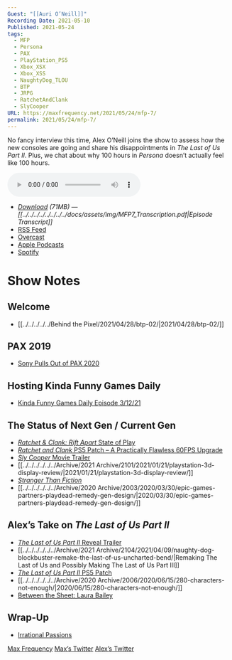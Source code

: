 ```yaml
---
Guest: "[[Auri O’Neill]]"
Recording Date: 2021-05-10
Published: 2021-05-24
tags:
  - MFP
  - Persona
  - PAX
  - PlayStation_PS5
  - Xbox_XSX
  - Xbox_XSS
  - NaughtyDog_TLOU
  - BTP
  - JRPG
  - RatchetAndClank
  - SlyCooper
URL: https://maxfrequency.net/2021/05/24/mfp-7/
permalink: 2021/05/24/mfp-7/
---
```

No fancy interview this time, Alex O’Neill joins the show to assess how the new consoles are going and share his disappointments in *The Last of Us Part II*. Plus, we chat about why 100 hours in *Persona* doesn’t actually feel like 100 hours.

<audio controls>
  <source src="https://traffic.libsyn.com/maxfrequency/MF07_Final.mp3">
</audio>

- *[Download](https://traffic.libsyn.com/maxfrequency/MF07_Final.mp3) (71MB)  — [[../../../../../../../../docs/assets/img/MFP7_Transcription.pdf|Episode Transcript]]*
- [RSS Feed](https://maxfrequency.libsyn.com/rss)
- [Overcast](https://overcast.fm/itunes1557043396)
- [Apple Podcasts](https://podcasts.apple.com/us/podcast/the-max-frequency-podcast/id1557043396)
- [Spotify](https://open.spotify.com/show/3W1LwBNmhZ6s5QmQViWXKn)

# Show Notes
## Welcome

- [[../../../../../Behind the Pixel/2021/04/28/btp-02/|2021/04/28/btp-02/]]
## PAX 2019

- [Sony Pulls Out of PAX 2020](https://blog.playstation.com/2020/02/13/playstation-at-pax-east-play-the-last-of-us-part-ii-final-fantasy-vii-remake-more/)
## Hosting Kinda Funny Games Daily

- [Kinda Funny Games Daily Episode 3/12/21](https://youtu.be/lHHbO-TpYd4)
## The Status of Next Gen / Current Gen

- [*Ratchet & Clank: Rift Apart* State of Play](https://youtu.be/4Zf1GCFoqn0)
- [*Ratchet and Clank* PS5 Patch – A Practically Flawless 60FPS Upgrade](https://youtu.be/MiWKBV2baQY)
- [*Sly Cooper* Movie Trailer](https://youtu.be/nbXEKZVonko)
- [[../../../../../../Archive/2021 Archive/2101/2021/01/21/playstation-3d-display-review/|2021/01/21/playstation-3d-display-review/]]
- [*Stranger Than Fiction*](https://en.wikipedia.org/wiki/Stranger_than_Fiction_(2006_film))
- [[../../../../../../Archive/2020 Archive/2003/2020/03/30/epic-games-partners-playdead-remedy-gen-design/|2020/03/30/epic-games-partners-playdead-remedy-gen-design/]]
## Alex’s Take on *The Last of Us Part II*

- [*The Last of Us Part II* Reveal Trailer](https://youtu.be/W2Wnvvj33Wo)
- [[../../../../../../Archive/2021 Archive/2104/2021/04/09/naughty-dog-blockbuster-remake-the-last-of-us-uncharted-bend/|Remaking The Last of Us and Possibly Making The Last of Us Part III]]
- [*The Last of Us Part II* PS5 Patch](https://blog.playstation.com/2021/05/19/the-last-of-us-part-ii-performance-patch-for-ps5/)
- [[../../../../../../Archive/2020 Archive/2006/2020/06/15/280-characters-not-enough/|2020/06/15/280-characters-not-enough/]]
- [Between the Sheet: Laura Bailey](https://youtu.be/kjuSZYsuP-I)
## Wrap-Up

- [Irrational Passions](http://irrationalpassions.com/)

[Max Frequency](https://maxfrequency.net/)
[Max’s Twitter](https://www.twitter.com/MaxRoberts143)
[Alex’s Twitter](https://www.twitter.com/alfighter27)